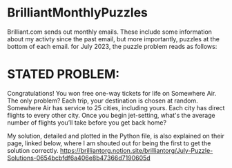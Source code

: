 # BrilliantMonthlyPuzzles
Brilliant.com sends out monthly emails. These include some information about my activty since the past email, but more importantly, puzzles at the bottom of each email. for July 2023, the puzzle problem reads as follows:

# STATED PROBLEM:
Congratulations! You won free one-way tickets for life on Somewhere Air. The only problem? Each trip, your destination is chosen at random. Somewhere Air has service to 25 cities, including yours. Each city has direct flights to every other city. Once you begin  jet-setting, what's the average number of flights you’ll take before you get back home?

My solution, detailed and plotted in the Python file, is also explained on their page, linked below, where I am shouted out for being the first to get the solution correctly.
https://brilliantorg.notion.site/brilliantorg/July-Puzzle-Solutions-0654bcbfdf6a406e8b47366d7190605d

